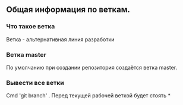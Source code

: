 ## Общая информация по веткам.

### Что такое ветка
Ветка - альтернативная линия разработки

### Ветка master
По умолчанию при создании репозитория создаётся ветка master.

### Вывести все ветки
Cmd 'git branch' . Перед текущей рабочей веткой будет стоять *

